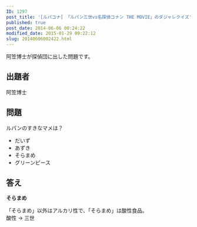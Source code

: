 ```yaml
---
ID: 1297
post_title: '[ルパコナ] 「ルパン三世vs名探偵コナン THE MOVIE」のダジャレクイズ'
published: true
post_date: 2014-06-06 00:24:22
modified_date: 2015-01-29 09:22:12
slug: 20140606002422.html
---
```

<p>阿笠博士が探偵団に出した問題です。<br />
<!--more--></p>
<h2>出題者</h2>
<p>阿笠博士</p>
<h2>問題</h2>
<p>ルパンのすきなマメは？</p>
<ul>
<li>だいず</li>
<li>あずき</li>
<li>そらまめ</li>
<li>グリーンピース</li>
</ul>
<h2>答え</h2>
<p><strong>そらまめ</strong></p>
<p>「そらまめ」以外はアルカリ性で、「そらまめ」は酸性食品。<br />
酸性 → 三世</p>